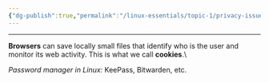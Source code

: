 ```yaml
---
{"dg-publish":true,"permalink":"/linux-essentials/topic-1/privacy-issues-when-using-the-internet/"}
---
```


---
**Browsers** can save locally small files that identify who is the user and monitor its web activity. This is what we call **cookies**.\

_Password manager in Linux:_ KeePass, Bitwarden, etc.